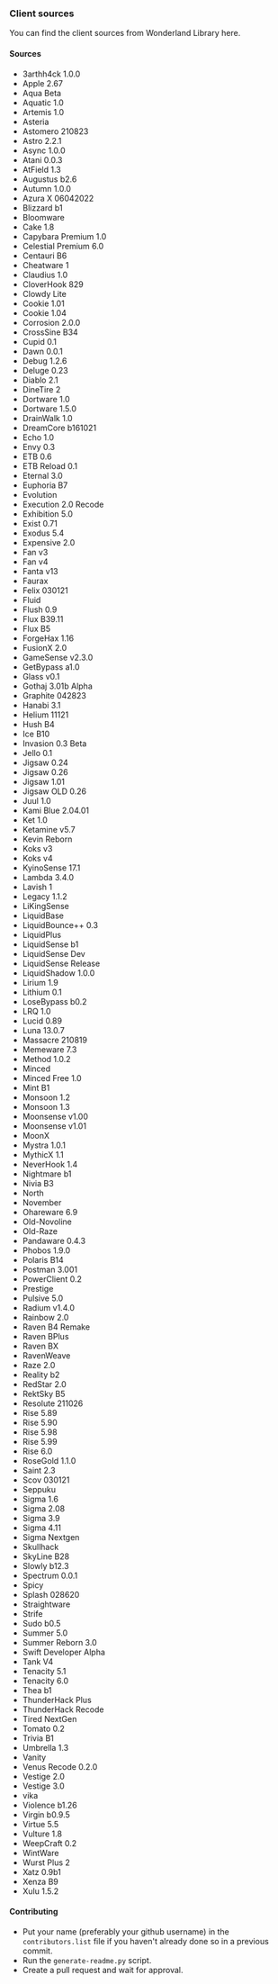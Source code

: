 ### Client sources
 You can find the client sources from Wonderland Library here.

#### Sources
- 3arthh4ck 1.0.0
- Apple 2.67
- Aqua Beta
- Aquatic 1.0
- Artemis 1.0
- Asteria
- Astomero 210823
- Astro 2.2.1
- Async 1.0.0
- Atani 0.0.3
- AtField 1.3
- Augustus b2.6
- Autumn 1.0.0
- Azura X 06042022
- Blizzard b1
- Bloomware
- Cake 1.8
- Capybara Premium 1.0
- Celestial Premium 6.0
- Centauri B6
- Cheatware 1
- Claudius 1.0
- CloverHook 829
- Clowdy Lite
- Cookie 1.01
- Cookie 1.04
- Corrosion 2.0.0
- CrossSine B34
- Cupid 0.1
- Dawn 0.0.1
- Debug 1.2.6
- Deluge 0.23
- Diablo 2.1
- DineTire 2
- Dortware 1.0
- Dortware 1.5.0
- DrainWalk 1.0
- DreamCore b161021
- Echo 1.0
- Envy 0.3
- ETB 0.6
- ETB Reload 0.1
- Eternal 3.0
- Euphoria B7
- Evolution
- Execution 2.0 Recode
- Exhibition 5.0
- Exist 0.71
- Exodus 5.4
- Expensive 2.0
- Fan v3
- Fan v4
- Fanta v13
- Faurax
- Felix 030121
- Fluid
- Flush 0.9
- Flux B39.11
- Flux B5
- ForgeHax 1.16
- FusionX 2.0
- GameSense v2.3.0
- GetBypass a1.0
- Glass v0.1
- Gothaj 3.01b Alpha
- Graphite 042823
- Hanabi 3.1
- Helium 11121
- Hush B4
- Ice B10
- Invasion 0.3 Beta
- Jello 0.1
- Jigsaw 0.24
- Jigsaw 0.26
- Jigsaw 1.01
- Jigsaw OLD 0.26
- Juul 1.0
- Kami Blue 2.04.01
- Ket 1.0
- Ketamine v5.7
- Kevin Reborn
- Koks v3
- Koks v4
- KyinoSense 17.1
- Lambda 3.4.0
- Lavish 1
- Legacy 1.1.2
- LiKingSense
- LiquidBase
- LiquidBounce++ 0.3
- LiquidPlus
- LiquidSense b1
- LiquidSense Dev
- LiquidSense Release
- LiquidShadow 1.0.0
- Lirium 1.9
- Lithium 0.1
- LoseBypass b0.2
- LRQ 1.0
- Lucid 0.89
- Luna 13.0.7
- Massacre 210819
- Memeware 7.3
- Method 1.0.2
- Minced
- Minced Free 1.0
- Mint B1
- Monsoon 1.2
- Monsoon 1.3
- Moonsense v1.00
- Moonsense v1.01
- MoonX
- Mystra 1.0.1
- MythicX 1.1
- NeverHook 1.4
- Nightmare b1
- Nivia B3
- North
- November
- Ohareware 6.9
- Old-Novoline
- Old-Raze
- Pandaware 0.4.3
- Phobos 1.9.0
- Polaris B14
- Postman 3.001
- PowerClient 0.2
- Prestige
- Pulsive 5.0
- Radium v1.4.0
- Rainbow 2.0
- Raven B4 Remake
- Raven BPlus
- Raven BX
- RavenWeave
- Raze 2.0
- Reality b2
- RedStar 2.0
- RektSky B5
- Resolute 211026
- Rise 5.89
- Rise 5.90
- Rise 5.98
- Rise 5.99
- Rise 6.0
- RoseGold 1.1.0
- Saint 2.3
- Scov 030121
- Seppuku
- Sigma 1.6
- Sigma 2.08
- Sigma 3.9
- Sigma 4.11
- Sigma Nextgen
- Skullhack
- SkyLine B28
- Slowly b12.3
- Spectrum 0.0.1
- Spicy
- Splash 028620
- Straightware
- Strife
- Sudo b0.5
- Summer 5.0
- Summer Reborn 3.0
- Swift Developer Alpha
- Tank V4
- Tenacity 5.1
- Tenacity 6.0
- Thea b1
- ThunderHack Plus
- ThunderHack Recode
- Tired NextGen
- Tomato 0.2
- Trivia B1
- Umbrella 1.3
- Vanity
- Venus Recode 0.2.0
- Vestige 2.0
- Vestige 3.0
- vika
- Violence b1.26
- Virgin b0.9.5
- Virtue 5.5
- Vulture 1.8
- WeepCraft 0.2
- WintWare
- Wurst Plus 2
- Xatz 0.9b1
- Xenza B9
- Xulu 1.5.2

#### Contributing
- Put your name (preferably your github username) in the ``contributors.list`` file if you haven't already done so in a previous commit.
- Run the ``generate-readme.py`` script.
- Create a pull request and wait for approval.